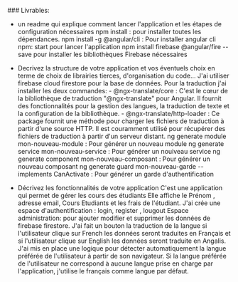 
### Livrables: 
 - un readme qui explique comment lancer l'application et les étapes de configuration nécessaires
   npm install :  pour installer toutes les dépendances.
   npm install -g @angular/cli : Pour installer angular cli
   npm: start pour lancer l'application
   npm install firebase @angular/fire --save pour installer les bibliothèques Firebase nécessaires
  
   

   
 - Decrivez la structure de votre application et vos éventuels choix en terme de choix de librairies tierces, d'organisation du code...
       J'ai utiliser firebase cloud firestore pour la base de données.
       Pour la traduction j'ai installer les deux commandes:
            - @ngx-translate/core : C'est le cœur de la bibliothèque de traduction "@ngx-translate" pour Angular. Il fournit des fonctionnalités pour la gestion des langues, la traduction de texte et la configuration de la bibliothèque.
            - @ngx-translate/http-loader : Ce package fournit une méthode pour charger les fichiers de traduction à partir d'une source HTTP. Il est couramment utilisé pour récupérer des fichiers de traduction à partir d'un serveur distant.
    ng generate module mon-nouveau-module : Pour générer un nouveau module
    ng generate service mon-nouveau-service : Pour générer un nouiveau service
    ng generate component mon-nouveau-composant : Pour générer un nouveau composant
    ng generate guard mon-nouveau-garde --implements CanActivate : Pour générer un garde d'authentification










 - Décrivez les fonctionnalités de votre application
    C'est une application qui permet de gérer les cours des étudiants
    Elle affiche le Prénom , adresse email, Cours Etudiants et les frais de l'étudiant.
    J'ai crée une espace d'authentification : login, register , lougout
    Espace administration: pour ajouter modifier et supprimer les données de firebase firestore.
    J'ai fait un bouton la traduction de la langue si l'utilisateur clique sur French les données seront traduites en Français et si l'utilisateur clique sur English les données seront traduite en Angalis.
    J'ai mis en place une logique pour détecter automatiquement la langue préférée de l'utilisateur à partir de son navigateur. Si la langue préférée de l'utilisateur ne correspond à aucune langue prise en charge par l'application, j'utilise le français comme langue par défaut.


